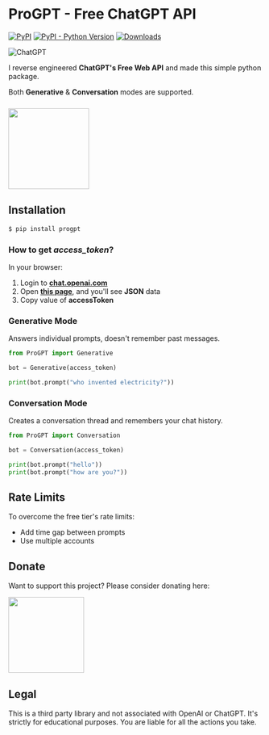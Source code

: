 # ProGPT - Free ChatGPT API

[![PyPI](https://img.shields.io/pypi/v/progpt)](https://pypi.org/project/progpt)
[![PyPI - Python Version](https://img.shields.io/pypi/pyversions/progpt)]()
[![Downloads](https://static.pepy.tech/badge/progpt/month)](https://pepy.tech/project/progpt)

![ChatGPT](https://img.shields.io/badge/chatGPT-74aa9c?style=for-the-badge&logo=openai&logoColor=white)

I reverse engineered **ChatGPT's Free Web API** and made this simple python package.

Both **Generative** & **Conversation** modes are supported.

[<img style="margin-top: 10px" src="https://www.buymeacoffee.com/assets/img/guidelines/download-assets-sm-1.svg" width="160"/>](https://buymeacoffee.com/diezo)

## Installation
```python
$ pip install progpt
```

### How to get *access_token*?
In your browser:
1. Login to [**chat.openai.com**](https://chat.openai.com)
2. Open [**this page**](https://chat.openai.com/api/auth/session), and you'll see **JSON** data
3. Copy value of **accessToken**


### Generative Mode
Answers individual prompts, doesn't remember past messages.

```python
from ProGPT import Generative

bot = Generative(access_token)

print(bot.prompt("who invented electricity?"))
```

### Conversation Mode
Creates a conversation thread and remembers your chat history.

```python
from ProGPT import Conversation

bot = Conversation(access_token)

print(bot.prompt("hello"))
print(bot.prompt("how are you?"))
```

## Rate Limits
To overcome the free tier's rate limits:
- Add time gap between prompts
- Use multiple accounts

## Donate
Want to support this project? Please consider donating here:
<!--**PayPal:** [**@gitdiezo**](https://www.paypal.com/paypalme/gitdiezo)-->

[<img src="https://www.buymeacoffee.com/assets/img/guidelines/download-assets-sm-1.svg" width="150"/>](https://buymeacoffee.com/diezo)

## Legal
This is a third party library and not associated with OpenAI or ChatGPT. It's strictly for educational purposes. You are liable for all the actions you take.
